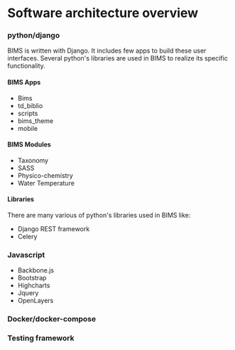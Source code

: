 # Software architecture overview

### python/django
BIMS is written with Django. It includes few apps to build these user interfaces. Several  python's libraries are used 
in BIMS to realize its specific functionality.

#### BIMS Apps
* Bims 
* td_biblio 
* scripts 
* bims_theme 
* mobile

#### BIMS Modules
* Taxonomy
* SASS
* Physico-chemistry
* Water Temperature

#### Libraries
There are many various of python's libraries used in BIMS like:
* Django REST framework
* Celery

### Javascript
* Backbone.js
* Bootstrap
* Highcharts
* Jquery
* OpenLayers


### Docker/docker-compose

### Testing framework